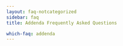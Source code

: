 ```yaml
---
layout: faq-notcategorized
sidebar: faq
title: Addenda Frequently Asked Questions

which-faq: addenda
---
```


